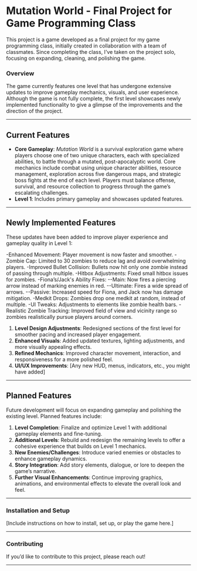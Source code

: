 # Mutation World - Final Project for Game Programming Class

This project is a game developed as a final project for my game programming class, initially created in collaboration with a team of classmates. Since completing the class, I’ve taken on the project solo, focusing on expanding, cleaning, and polishing the game.

### Overview

The game currently features one level that has undergone extensive updates to improve gameplay mechanics, visuals, and user experience. Although the game is not fully complete, the first level showcases newly implemented functionality to give a glimpse of the improvements and the direction of the project.

---

## Current Features

- **Core Gameplay**: *Mutation World* is a survival exploration game where players choose one of two unique characters, each with specialized abilities, to battle through a mutated, post-apocalyptic world. Core mechanics include combat using unique character abilities, resource management, exploration across five dangerous maps, and strategic boss fights at the end of each level. Players must balance offense, survival, and resource collection to progress through the game’s escalating challenges.
- **Level 1**: Includes primary gameplay and showcases updated features.

---

## Newly Implemented Features

These updates have been added to improve player experience and gameplay quality in Level 1:

-Enhanced Movement: Player movement is now faster and smoother.
-Zombie Cap: Limited to 30 zombies to reduce lag and avoid overwhelming players.
-Improved Bullet Collision: Bullets now hit only one zombie instead of passing through multiple.
-Hitbox Adjustments: Fixed small hitbox issues for zombies.
-Fiona’s/Jack's Ability Fixes:
--Main: Now fires a piercing arrow instead of marking enemies in red.
--Ultimate: Fires a wide spread of arrows.
--Passive: Increased speed for Fiona, and Jack now has damage mitigation.
-Medkit Drops: Zombies drop one medkit at random, instead of multiple.
-UI Tweaks: Adjustments to elements like zombie health bars.
-Realistic Zombie Tracking: Improved field of view and vicinity range so zombies realistically pursue players around corners.

1. **Level Design Adjustments**: Redesigned sections of the first level for smoother pacing and increased player engagement.
2. **Enhanced Visuals**: Added updated textures, lighting adjustments, and more visually appealing effects.
3. **Refined Mechanics**: Improved character movement, interaction, and responsiveness for a more polished feel.
4. **UI/UX Improvements**: [Any new HUD, menus, indicators, etc., you might have added]

---

## Planned Features

Future development will focus on expanding gameplay and polishing the existing level. Planned features include:

1. **Level Completion**: Finalize and optimize Level 1 with additional gameplay elements and fine-tuning.
2. **Additional Levels**: Rebuild and redesign the remaining levels to offer a cohesive experience that builds on Level 1 mechanics.
3. **New Enemies/Challenges**: Introduce varied enemies or obstacles to enhance gameplay dynamics.
4. **Story Integration**: Add story elements, dialogue, or lore to deepen the game’s narrative.
5. **Further Visual Enhancements**: Continue improving graphics, animations, and environmental effects to elevate the overall look and feel.

---

### Installation and Setup

[Include instructions on how to install, set up, or play the game here.]

---

### Contributing

If you’d like to contribute to this project, please reach out!

---

